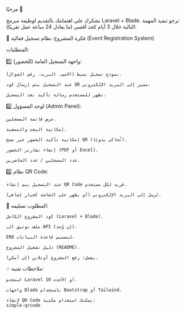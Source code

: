 مرحبًا 👋

نشكرك على اهتمامك بالتقديم لوظيفة مبرمج Laravel + Blade.
نرجو تنفيذ المهمة التالية خلال 3 أيام كحد أقصى (ما يعادل 24 ساعة عمل تقريبًا):

🧩 فكرة المشروع: نظام تسجيل فعالية (Event Registration System)

المتطلبات:

1️⃣ واجهة التسجيل العامة (للحضور):

    نموذج تسجيل بسيط (الاسم، البريد، رقم الجوال).

    عند التسجيل يتم إرسال كود QR مميز إلى البريد الإلكتروني.

    تظهر للمستخدم رسالة تأكيد بعد التسجيل.

2️⃣ لوحة المسؤول (Admin Panel):

    عرض قائمة المسجلين.

    إمكانية البحث والتصفية.

    إمكانية تأكيد الحضور عبر مسح QR (تُحاكى يدويًا).

    إنشاء تقارير الحضور (PDF أو Excel).

    عدد المسجلين / عدد الحاضرين.

3️⃣ نظام QR Code:

    عند التسجيل يتم إنشاء QR Code فريد لكل مستخدم.

    يُرسل إلى البريد الإلكتروني (أو يظهر على الشاشة كخيار إضافي).

📌 المطلوب تسليمه:

    كود المشروع الكامل (Laravel + Blade).

    ملف توثيق الـ API (إن وُجد).

    ERD لتصميم قاعدة البيانات.

    دليل تشغيل المشروع (README).

    يفضل: رفع المشروع أونلاين (إن أمكن).

💡 ملاحظات تقنية:

    استخدم Laravel 10 أو الأحدث.

    واجهات Blade باستخدام Bootstrap أو Tailwind.

    لإنشاء QR Code يمكنك استخدام مكتبة:
    simple-qrcode
